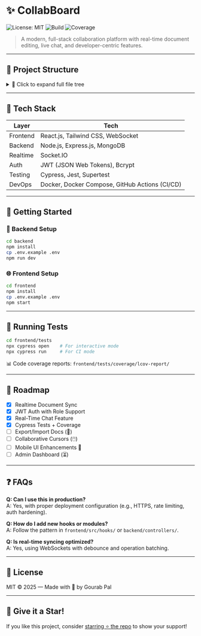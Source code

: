 # ✨ CollabBoard

![License: MIT](https://img.shields.io/badge/license-MIT-blue.svg)
![Build](https://img.shields.io/badge/build-passing-brightgreen.svg)
![Coverage](https://img.shields.io/badge/coverage-90%25-green.svg)

> A modern, full-stack collaboration platform with real-time document editing, live chat, and developer-centric features.

---

## 📁 Project Structure

<details>
  <summary>📂 Click to expand full file tree</summary>

```
Real_Time_Collaboration/
├── backend/
│   ├── server.js
│   ├── package.json
│   ├── .env
│   ├── config/
│   │   └── db.js
│   ├── routes/
│   │   ├── authRoutes.js
│   │   ├── editorRoutes.js
│   │   └── chatRoutes.js
│   ├── controllers/
│   │   ├── authController.js
│   │   ├── editorController.js
│   │   └── chatController.js
│   ├── models/
│   │   ├── User.js
│   │   ├── Document.js
│   │   └── Message.js
│   ├── middleware/
│   │   ├── authMiddleware.js
│   │   └── errorHandler.js
│   ├── utils/
│   │   ├── logger.js
│   │   └── validator.js
│   ├── sockets/
│   │   ├── editorSocket.js
│   │   └── chatSocket.js
│   └── tests/
│       ├── auth.test.js
│       ├── editor.test.js
│       └── chat.test.js
│
├── frontend/
│   ├── package.json
│   ├── .env
│   └── src/
│       ├── index.js
│       ├── App.js
│       ├── components/
│       │   ├── Editor.js
│       │   ├── ChatBox.js
│       │   ├── Auth.js
│       │   ├── Sidebar.js
│       │   ├── Header.js
│       │   └── Footer.js
│       ├── hooks/
│       │   ├── useAuth.js
│       │   ├── useEditor.js
│       │   └── useChat.js
│       ├── styles/
│       │   ├── main.css
│       │   ├── editor.css
│       │   └── chat.css
│       └── utils/
│           ├── api.js
│           └── validators.js
│
├── tests/
│   ├── e2e/
│   │   ├── auth.e2e.js
│   │   ├── editor.e2e.js
│   │   ├── chat.e2e.js
│   │   └── sharedSetup.js
│   ├── coverage/
│   │   └── lcov-report/
│   └── cypress/
│       ├── support/
│       │   ├── commands.js
│       │   └── e2e.js
│       ├── fixtures/
│       │   ├── user.json
│       │   ├── document.json
│       │   └── chat.json
│       └── cypress.config.js
│
├── deployment/
│   ├── Dockerfile
│   ├── docker-compose.yml
│   └── ci-config.yml
│
├── docs/
│   ├── api-docs.md
│   ├── component-docs.md
│   └── setup-guide.md
│
├── README.md
└── .gitignore
```

</details>

---

## 🧰 Tech Stack

| Layer     | Tech                                                  |
|-----------|-------------------------------------------------------|
| Frontend  | React.js, Tailwind CSS, WebSocket                     |
| Backend   | Node.js, Express.js, MongoDB                          |
| Realtime  | Socket.IO                                             |
| Auth      | JWT (JSON Web Tokens), Bcrypt                         |
| Testing   | Cypress, Jest, Supertest                              |
| DevOps    | Docker, Docker Compose, GitHub Actions (CI/CD)        |

---

## 🚀 Getting Started

### 🔧 Backend Setup

```bash
cd backend
npm install
cp .env.example .env
npm run dev
```

### 🌐 Frontend Setup

```bash
cd frontend
npm install
cp .env.example .env
npm start
```

---

## 🧪 Running Tests

```bash
cd frontend/tests
npx cypress open    # For interactive mode
npx cypress run     # For CI mode
```

📊 Code coverage reports: `frontend/tests/coverage/lcov-report/`

---

## 📅 Roadmap

- [x] Realtime Document Sync
- [x] JWT Auth with Role Support
- [x] Real-Time Chat Feature
- [x] Cypress Tests + Coverage
- [ ] Export/Import Docs (📂)
- [ ] Collaborative Cursors (🖱️)
- [ ] Mobile UI Enhancements 📱
- [ ] Admin Dashboard (⏳)

---

## ❓ FAQs

**Q: Can I use this in production?**  
A: Yes, with proper deployment configuration (e.g., HTTPS, rate limiting, auth hardening).

**Q: How do I add new hooks or modules?**  
A: Follow the pattern in `frontend/src/hooks/` or `backend/controllers/`.

**Q: Is real-time syncing optimized?**  
A: Yes, using WebSockets with debounce and operation batching.

---

## 📜 License

MIT © 2025 — Made with 💙 by Gourab Pal

---

## 🌟 Give it a Star!

If you like this project, consider [starring ⭐ the repo](#) to show your support!
